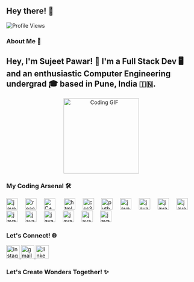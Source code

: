 <h2 align="left">Hey there! 👋</h2>

<p align="left">
  <img src="https://komarev.com/ghpvc/?username=sujeetpawar4505" alt="Profile Views" />
</p>

<h3>About Me 🚀</h3>
<h2>Hey, I'm Sujeet Pawar! 🌟 I'm a Full Stack Dev 🖥️ and an enthusiastic Computer Engineering undergrad 🎓 based in Pune, India 🇮🇳.</h2>

<div align="center">
  <img src="https://media.giphy.com/media/Y4ak9Ki2GZCbJxAnJD/giphy.gif" height="200" alt="Coding GIF" />
</div>

<h3>My Coding Arsenal 🛠️</h3>
<div align="left">
  <img src="https://cdn.jsdelivr.net/gh/devicons/devicon/icons/javascript/javascript-original.svg" height="30" alt="javascript logo"  />
  <img width="12" />
  <img src="https://cdn.jsdelivr.net/gh/devicons/devicon/icons/react/react-original.svg" height="30" alt="react logo"  />
  <img width="12" />
  <img src="https://raw.githubusercontent.com/isocpp/logos/master/cpp_logo.png" alt="C++ Logo" height="30" />
  <img width = "15" />
  <img src="https://cdn.jsdelivr.net/gh/devicons/devicon/icons/html5/html5-original.svg" height="30" alt="html5 logo"  />
  <img width="12" />
  <img src="https://cdn.jsdelivr.net/gh/devicons/devicon/icons/css3/css3-original.svg" height="30" alt="css3 logo"  />
  <img width="12" />
  <img src="https://cdn.jsdelivr.net/gh/devicons/devicon/icons/python/python-original.svg" height="30" alt="python logo"  />
  <img width="12" />
  <img src="https://www.vectorlogo.zone/logos/nodejs/nodejs-ar21.svg" height="30" alt="javascript logo"  />
  <img width="12" />
  <img src="https://www.vectorlogo.zone/logos/mongodb/mongodb-ar21.svg" height="30" alt="javascript logo"  />
  <img width="12" />
  <img src="https://www.vectorlogo.zone/logos/mysql/mysql-ar21.svg" height="30" alt="javascript logo"  />
  <img width="12" />
  <img src="https://www.vectorlogo.zone/logos/postgresql/postgresql-ar21.svg" height="30" alt="javascript logo"  />
  <img width="12" />
  <img src="https://www.vectorlogo.zone/logos/typescriptlang/typescriptlang-icon.svg" height="30" alt="javascript logo"  />
  <img width="12" />
  <img src="https://www.vectorlogo.zone/logos/getpostman/getpostman-icon.svg" height="30" alt="javascript logo"  />
  <img width="12" />
  <img src="https://www.vectorlogo.zone/logos/linux/linux-icon.svg" height="30" alt="javascript logo"  />
  <img width="12" />
  <img src="https://www.vectorlogo.zone/logos/git-scm/git-scm-icon.svg" height="30" alt="javascript logo"  />
  <img width="12" />
  <img src="https://upload.wikimedia.org/wikipedia/commons/thumb/1/18/C_Programming_Language.svg/570px-C_Programming_Language.svg.png?20201031132917" height="30" alt="javascript logo"  />
  <img width="12" />
  <img src="https://www.vectorlogo.zone/logos/expressjs/expressjs-ar21.svg" height="30" alt="javascript logo"  />
  <img width="12" />
</div>

<h3>Let's Connect! 🌐</h3>
<div align="left">
 
  <a href="https://instagram.com/shantuuuuuuu?utm_source=qr&igshid=ZDc4ODBmNjlmNQ%3D%3D">
    <img src="https://img.shields.io/static/v1?message=Instagram&logo=instagram&label=&color=E4405F&logoColor=white&labelColor=&style=for-the-badge" height="35" alt="instagram logo"  />
  </a>

  <a href="mailto:sujeetpawar17@gmail.com">
    <img src="https://img.shields.io/static/v1?message=Gmail&logo=gmail&label=&color=D14836&logoColor=white&labelColor=&style=for-the-badge" height="35" alt="gmail logo"  />
  </a>
  <a href="https://www.linkedin.com/in/sujeet-pawar-a20b65223/">
    <img src="https://img.shields.io/static/v1?message=LinkedIn&logo=linkedin&label=&color=0077B5&logoColor=white&labelColor=&style=for-the-badge" height="35" alt="linkedin logo"  />
  </a>
</div>

<h3>Let's Create Wonders Together! ✨</h3>
